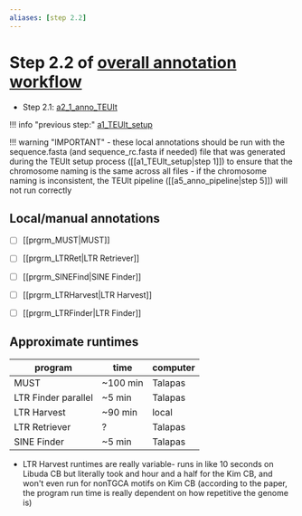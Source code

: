 ```yaml
---
aliases: [step 2.2]
---
```

# Step 2.2 of [overall annotation workflow](a0_overall_anno_workflow.md)

- Step 2.1: [a2_1_anno_TEUlt](a2_1_anno_TEUlt.md)

!!! info "previous step:"
    [a1_TEUlt_setup](a1_TEUlt_setup.md)

!!! warning "IMPORTANT"
    - these local annotations should be run with the sequence.fasta (and sequence_rc.fasta if needed) file that was generated during the TEUlt setup process ([[a1_TEUlt_setup|step 1]]) to ensure that the chromosome naming is the same across all files
    - if the chromosome naming is inconsistent, the TEUlt pipeline ([[a5_anno_pipeline|step 5]]) will not run correctly

## Local/manual annotations

- [ ] [[prgrm_MUST|MUST]]

- [ ] [[prgrm_LTRRet|LTR Retriever]]

- [ ] [[prgrm_SINEFind|SINE Finder]]

- [ ] [[prgrm_LTRHarvest|LTR Harvest]]

- [ ] [[prgrm_LTRFinder|LTR Finder]]

## Approximate runtimes 

| program | time | computer |
| ---- | ---- |---- |
| MUST | ~100 min | Talapas |
| LTR Finder parallel | ~5 min | Talapas |
| LTR Harvest | ~90 min | local |
| LTR Retriever | ? | Talapas |
|SINE Finder | ~5 min | Talapas |

* LTR Harvest runtimes are really variable- runs in like 10 seconds on Libuda CB but literally took  and hour and a half for the Kim CB, and won't even run for nonTGCA motifs on Kim CB (according to the paper, the program run time is really dependent on how repetitive the genome is)